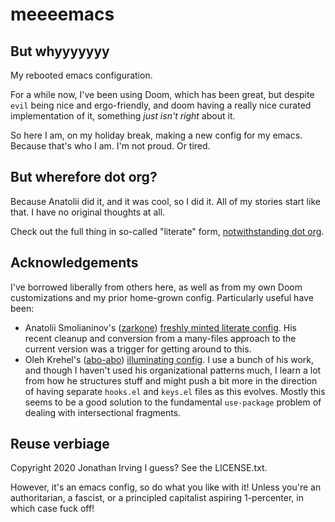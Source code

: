 # meeeemacs

## But whyyyyyyy

My rebooted emacs configuration.

For a while now, I've been using Doom, which has been great, but despite `evil` being nice and ergo-friendly, and doom having a really nice curated implementation of it, something _just isn't right_ about it.

So here I am, on my holiday break, making a new config for my emacs. Because that's who I am. I'm not proud. Or tired.

## But wherefore dot org?

Because Anatolii did it, and it was cool, so I did it. All of my stories start like that. I have no original thoughts at all.

Check out the full thing in so-called "literate" form, [notwithstanding dot org](https://github.com/j0ni/neumacs/blob/main/notwithstanding.org).

## Acknowledgements

I've borrowed liberally from others here, as well as from my own Doom customizations and my prior home-grown config. Particularly useful have been:

* Anatolii Smolianinov's ([zarkone](https://github.com/zarkone)) [freshly minted literate config](https://github.com/zarkone/literally.el). His recent cleanup and conversion from a many-files approach to the current version was a trigger for getting around to this.
* Oleh Krehel's ([abo-abo](https://github.com/abo-abo)) [illuminating config](https://github.com/abo-abo/oremacs). I use a bunch of his work, and though I haven't used his organizational patterns much, I learn a lot from how he structures stuff and might push a bit more in the direction of having separate `hooks.el` and `keys.el` files as this evolves. Mostly this seems to be a good solution to the fundamental `use-package` problem of dealing with intersectional fragments.

## Reuse verbiage

Copyright 2020 Jonathan Irving I guess? See the LICENSE.txt.

However, it's an emacs config, so do what you like with it! Unless you're an authoritarian, a fascist, or a principled capitalist aspiring 1-percenter, in which case fuck off!
